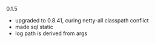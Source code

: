 
0.1.5
- upgraded to 0.8.41, curing netty-all classpath conflict
- made sql static
- log path is derived from args
